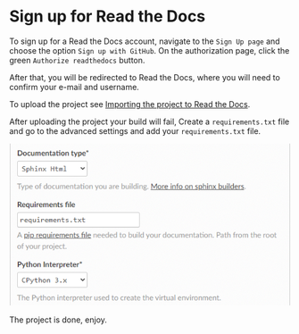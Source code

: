 # Sign up for Read the Docs

To sign up for a Read the Docs account, navigate to the `Sign Up page` and choose the option `Sign up with GitHub`. On the authorization page, click the green `Authorize readthedocs` button.

After that, you will be redirected to Read the Docs, where you will need to confirm your e-mail and username.

To upload the project see [Importing the project to Read the Docs](https://docs.readthedocs.io/en/stable/tutorial/#importing-the-project-to-read-the-docs).

After uploading the project your build will fail, Create a `requirements.txt` file and go to the advanced settings and add your  `requirements.txt` file.

![reqyirements](../source/requirements.PNG)

The project is done, enjoy.
